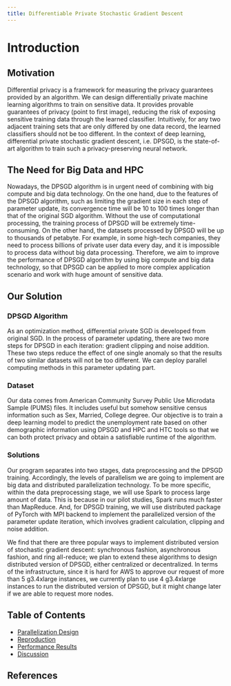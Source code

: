 ```yaml
---
title: Differentiable Private Stochastic Gradient Descent
---
```


# Introduction

## Motivation
Differential privacy is a framework for measuring the privacy guarantees provided by an algorithm. We can design differentially private machine learning algorithms to train on sensitive data. It provides provable guarantees of privacy (point to first image), reducing the risk of exposing sensitive training data through the learned classifier. Intuitively, for any two adjacent training sets that are only differed by one data record, the learned classifiers should not be too different. In the context of deep learning, differential private stochastic gradient descent, i.e. DPSGD, is the state-of-art algorithm to train such a privacy-preserving neural network.

## The Need for Big Data and HPC
Nowadays, the DPSGD algorithm is in urgent need of combining with big compute and big data technology. On the one hand, due to the features of the DPSGD algorithm, such as limiting the gradient size in each step of parameter update, its convergence time will be 10 to 100 times longer than that of the original SGD algorithm. Without the use of computational processing, the training process of DPSGD will be extremely time-consuming. On the other hand, the datasets processed by DPSGD will be up to thousands of petabyte. For example, in some high-tech companies, they need to process billions of private user data every day, and it is impossible to process data without big data processing. Therefore, we aim to improve the performance of DPSGD algorithm by using big compute and big data technology, so that DPSGD can be applied to more complex application scenario and work with huge amount of sensitive data. 

## Our Solution

### DPSGD Algorithm
As an optimization method, differential private SGD is developed from original SGD. In the process of parameter updating, there are two more steps for DPSGD in each iteration: gradient clipping and noise addition. These two steps reduce the effect of one single anomaly so that the results of two similar datasets will not be too different. We can deploy parallel computing methods in this parameter  updating part.

### Dataset
Our data comes from American Community Survey Public Use Microdata Sample (PUMS) files. It includes useful but somehow sensitive census information such as Sex, Married, College degree. Our objective is to train a deep learning model to predict the unemployment rate based on other demographic information using DPSGD and HPC and HTC tools so that we can both protect privacy and obtain a satisfiable runtime of the algorithm.

### Solutions
Our program separates into two stages, data preprocessing and the DPSGD training. Accordingly, the levels of parallelism we are going to implement are big data and distributed parallelization technology. To be more specific, within the data preprocessing stage, we will use Spark to process large amount of data. This is because in our pilot studies, Spark runs much faster than MapReduce. And, for DPSGD training, we will use distributed package of PyTorch with MPI backend to implement the parallelized version of the parameter update iteration, which involves gradient calculation, clipping and noise addition. 

We find that there are three popular ways to implement distributed version of stochastic gradient descent: synchronous fashion, asynchronous fashion, and ring all-reduce; we plan to extend these algorithms to design distributed version of DPSGD, either centralized or decentralized. In terms of the infrastructure, since it is hard for AWS to approve our request of more than 5 g3.4xlarge instances, we currently plan to use 4 g3.4xlarge instances to run the distributed version of DPSGD, but it might change later if we are able to request more nodes. 

## Table of Contents

- [Parallelization Design](http://YanLitao.github.io/fastDP/Parallelization_Design)
- [Reproduction](http://YanLitao.github.io/fastDP/Reproduction)
- [Performance Results](http://YanLitao.github.io/fastDP/Performance_Results)
- [Discussion](http://YanLitao.github.io/fastDP/Discussion)

## References

